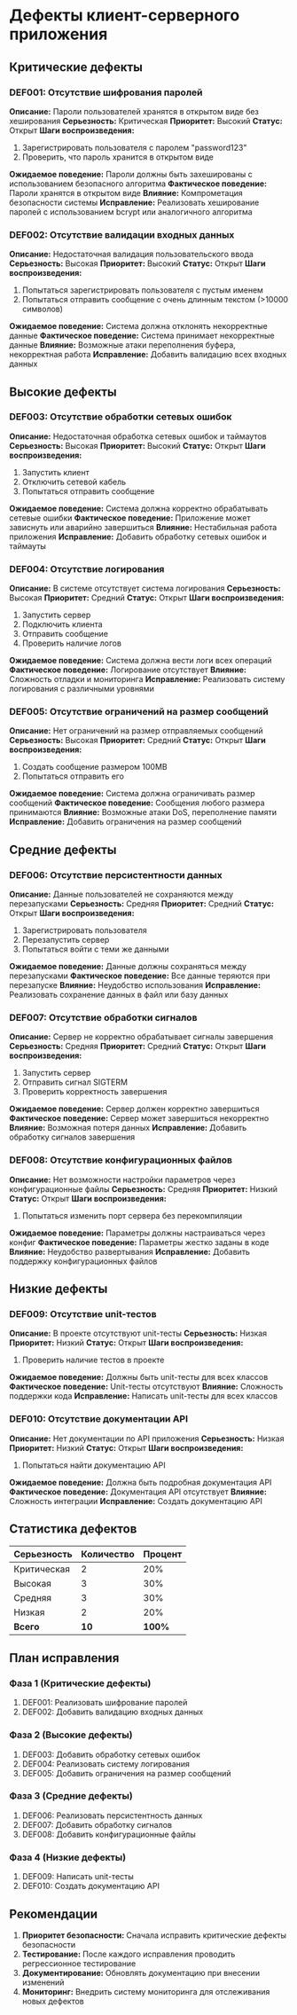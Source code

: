 # Дефекты клиент-серверного приложения

## Критические дефекты

### DEF001: Отсутствие шифрования паролей
**Описание:** Пароли пользователей хранятся в открытом виде без хеширования
**Серьезность:** Критическая
**Приоритет:** Высокий
**Статус:** Открыт
**Шаги воспроизведения:**
1. Зарегистрировать пользователя с паролем "password123"
2. Проверить, что пароль хранится в открытом виде

**Ожидаемое поведение:** Пароли должны быть захешированы с использованием безопасного алгоритма
**Фактическое поведение:** Пароли хранятся в открытом виде
**Влияние:** Компрометация безопасности системы
**Исправление:** Реализовать хеширование паролей с использованием bcrypt или аналогичного алгоритма

### DEF002: Отсутствие валидации входных данных
**Описание:** Недостаточная валидация пользовательского ввода
**Серьезность:** Высокая
**Приоритет:** Высокий
**Статус:** Открыт
**Шаги воспроизведения:**
1. Попытаться зарегистрировать пользователя с пустым именем
2. Попытаться отправить сообщение с очень длинным текстом (>10000 символов)

**Ожидаемое поведение:** Система должна отклонять некорректные данные
**Фактическое поведение:** Система принимает некорректные данные
**Влияние:** Возможные атаки переполнения буфера, некорректная работа
**Исправление:** Добавить валидацию всех входных данных

## Высокие дефекты

### DEF003: Отсутствие обработки сетевых ошибок
**Описание:** Недостаточная обработка сетевых ошибок и таймаутов
**Серьезность:** Высокая
**Приоритет:** Высокий
**Статус:** Открыт
**Шаги воспроизведения:**
1. Запустить клиент
2. Отключить сетевой кабель
3. Попытаться отправить сообщение

**Ожидаемое поведение:** Система должна корректно обрабатывать сетевые ошибки
**Фактическое поведение:** Приложение может зависнуть или аварийно завершиться
**Влияние:** Нестабильная работа приложения
**Исправление:** Добавить обработку сетевых ошибок и таймауты

### DEF004: Отсутствие логирования
**Описание:** В системе отсутствует система логирования
**Серьезность:** Высокая
**Приоритет:** Средний
**Статус:** Открыт
**Шаги воспроизведения:**
1. Запустить сервер
2. Подключить клиента
3. Отправить сообщение
4. Проверить наличие логов

**Ожидаемое поведение:** Система должна вести логи всех операций
**Фактическое поведение:** Логирование отсутствует
**Влияние:** Сложность отладки и мониторинга
**Исправление:** Реализовать систему логирования с различными уровнями

### DEF005: Отсутствие ограничений на размер сообщений
**Описание:** Нет ограничений на размер отправляемых сообщений
**Серьезность:** Высокая
**Приоритет:** Средний
**Статус:** Открыт
**Шаги воспроизведения:**
1. Создать сообщение размером 100MB
2. Попытаться отправить его

**Ожидаемое поведение:** Система должна ограничивать размер сообщений
**Фактическое поведение:** Сообщения любого размера принимаются
**Влияние:** Возможные атаки DoS, переполнение памяти
**Исправление:** Добавить ограничения на размер сообщений

## Средние дефекты

### DEF006: Отсутствие персистентности данных
**Описание:** Данные пользователей не сохраняются между перезапусками
**Серьезность:** Средняя
**Приоритет:** Средний
**Статус:** Открыт
**Шаги воспроизведения:**
1. Зарегистрировать пользователя
2. Перезапустить сервер
3. Попытаться войти с теми же данными

**Ожидаемое поведение:** Данные должны сохраняться между перезапусками
**Фактическое поведение:** Все данные теряются при перезапуске
**Влияние:** Неудобство использования
**Исправление:** Реализовать сохранение данных в файл или базу данных

### DEF007: Отсутствие обработки сигналов
**Описание:** Сервер не корректно обрабатывает сигналы завершения
**Серьезность:** Средняя
**Приоритет:** Средний
**Статус:** Открыт
**Шаги воспроизведения:**
1. Запустить сервер
2. Отправить сигнал SIGTERM
3. Проверить корректность завершения

**Ожидаемое поведение:** Сервер должен корректно завершиться
**Фактическое поведение:** Сервер может завершиться некорректно
**Влияние:** Возможная потеря данных
**Исправление:** Добавить обработку сигналов завершения

### DEF008: Отсутствие конфигурационных файлов
**Описание:** Нет возможности настройки параметров через конфигурационные файлы
**Серьезность:** Средняя
**Приоритет:** Низкий
**Статус:** Открыт
**Шаги воспроизведения:**
1. Попытаться изменить порт сервера без перекомпиляции

**Ожидаемое поведение:** Параметры должны настраиваться через конфиг
**Фактическое поведение:** Параметры жестко заданы в коде
**Влияние:** Неудобство развертывания
**Исправление:** Добавить поддержку конфигурационных файлов

## Низкие дефекты

### DEF009: Отсутствие unit-тестов
**Описание:** В проекте отсутствуют unit-тесты
**Серьезность:** Низкая
**Приоритет:** Низкий
**Статус:** Открыт
**Шаги воспроизведения:**
1. Проверить наличие тестов в проекте

**Ожидаемое поведение:** Должны быть unit-тесты для всех классов
**Фактическое поведение:** Unit-тесты отсутствуют
**Влияние:** Сложность поддержки кода
**Исправление:** Написать unit-тесты для всех классов

### DEF010: Отсутствие документации API
**Описание:** Нет документации по API приложения
**Серьезность:** Низкая
**Приоритет:** Низкий
**Статус:** Открыт
**Шаги воспроизведения:**
1. Попытаться найти документацию API

**Ожидаемое поведение:** Должна быть подробная документация API
**Фактическое поведение:** Документация API отсутствует
**Влияние:** Сложность интеграции
**Исправление:** Создать документацию API

## Статистика дефектов

| Серьезность | Количество | Процент |
|-------------|------------|---------|
| Критическая | 2 | 20% |
| Высокая | 3 | 30% |
| Средняя | 3 | 30% |
| Низкая | 2 | 20% |
| **Всего** | **10** | **100%** |

## План исправления

### Фаза 1 (Критические дефекты)
1. DEF001: Реализовать шифрование паролей
2. DEF002: Добавить валидацию входных данных

### Фаза 2 (Высокие дефекты)
1. DEF003: Добавить обработку сетевых ошибок
2. DEF004: Реализовать систему логирования
3. DEF005: Добавить ограничения на размер сообщений

### Фаза 3 (Средние дефекты)
1. DEF006: Реализовать персистентность данных
2. DEF007: Добавить обработку сигналов
3. DEF008: Добавить конфигурационные файлы

### Фаза 4 (Низкие дефекты)
1. DEF009: Написать unit-тесты
2. DEF010: Создать документацию API

## Рекомендации

1. **Приоритет безопасности:** Сначала исправить критические дефекты безопасности
2. **Тестирование:** После каждого исправления проводить регрессионное тестирование
3. **Документирование:** Обновлять документацию при внесении изменений
4. **Мониторинг:** Внедрить систему мониторинга для отслеживания новых дефектов

